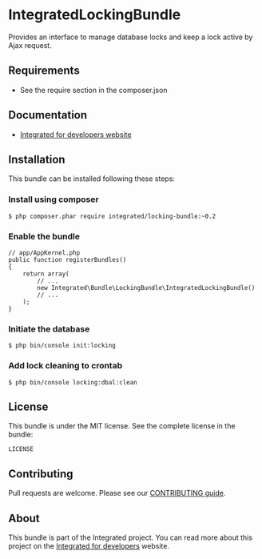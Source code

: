 # IntegratedLockingBundle #
Provides an interface to manage database locks and keep a lock active by Ajax request.

## Requirements ##
* See the require section in the composer.json

## Documentation ##
* [Integrated for developers website](http://integratedfordevelopers.com/content/documentation "Integrated for developers website")

## Installation ##
This bundle can be installed following these steps:

### Install using composer ###

    $ php composer.phar require integrated/locking-bundle:~0.2

### Enable the bundle ###

    // app/AppKernel.php
    public function registerBundles()
    {
        return array(
            // ...
            new Integrated\Bundle\LockingBundle\IntegratedLockingBundle()
            // ...
        );
    }

### Initiate the database ###

    $ php bin/console init:locking

### Add lock cleaning to crontab ###

    $ php bin/console locking:dbal:clean

## License ##
This bundle is under the MIT license. See the complete license in the bundle:

    LICENSE

## Contributing ##
Pull requests are welcome. Please see our [CONTRIBUTING guide](http://www.integratedfordevelopers.com/contributing "CONTRIBUTING guide").

## About ##
This bundle is part of the Integrated project. You can read more about this project on the
[Integrated for developers](http://www.integratedfordevelopers.com "Integrated for developers") website.